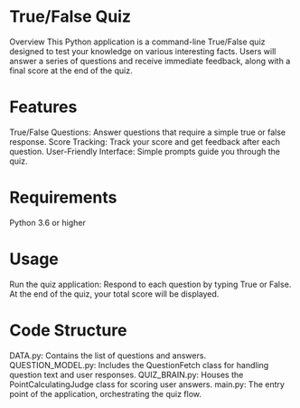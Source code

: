 # True/False Quiz
Overview
This Python application is a command-line True/False quiz designed to test your knowledge on various interesting facts. Users will answer a series of questions and receive immediate feedback, along with a final score at the end of the quiz.

# Features
True/False Questions: Answer questions that require a simple true or false response.
Score Tracking: Track your score and get feedback after each question.
User-Friendly Interface: Simple prompts guide you through the quiz.

# Requirements
Python 3.6 or higher

# Usage
Run the quiz application:
Respond to each question by typing True or False.
At the end of the quiz, your total score will be displayed.

# Code Structure
DATA.py: Contains the list of questions and answers.
QUESTION_MODEL.py: Includes the QuestionFetch class for handling question text and user responses.
QUIZ_BRAIN.py: Houses the PointCalculatingJudge class for scoring user answers.
main.py: The entry point of the application, orchestrating the quiz flow.
